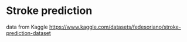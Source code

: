 # Stroke prediction

data from Kaggle https://www.kaggle.com/datasets/fedesoriano/stroke-prediction-dataset
